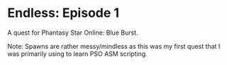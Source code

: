 # Endless: Episode 1
A quest for Phantasy Star Online: Blue Burst.

Note: Spawns are rather messy/mindless as this was my first quest that I was primarily using to learn PSO ASM scripting.
